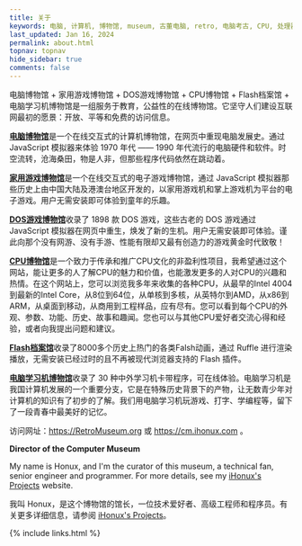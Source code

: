 ```yaml
---
title: 关于
keywords: 电脑, 计算机, 博物馆, museum, 古董电脑, retro, 电脑考古, CPU, 处理器, 微处理器, DOS, 游戏, 模拟器, Mac, Apple, 苹果, IBM, BBC, Atari, Xerox, Alto, PDP, TRS, SHARP, PC, ZX81, TI, Commodore, ZX, Spectrum, Laser, Acorn, Windows, MSX, NEC, Macintosh, Acorn, CEC, DOS, GEOS, Amiga, Z80, Psion, HP, UCDOS, WPS, Windows CE, 文曲星, processor, qualification, information, pictures, core, frequency, chip packaging, packaging, cpu info, x86, amd, cyrix, harris, ibm, idt, iit, intel, motorola, nec, sgs, sgs-thomson, siemens, ST, signetics, mhs, ti, texas instruments, ulsi, umc, weitek, zilog, 3002, 4004, 4040, 8008, 808x, 8085, 8088, 8086, 80188, 80186, 80286, 286, 80386, 386, i386, Am386, 386sx, 386dx, 486, i486, 586, 486sx, 486dx, overdrive, 487, pentium, 586, 5x86, 386dlc, 386slc, 486dx2, mmx, ppro, pentium-pro, pro, athlon, duron, z80, dirk oppelt, dirk, oppelt, engineering, sample, samples, core, xeon
last_updated: Jan 16, 2024
permalink: about.html
topnav: topnav
hide_sidebar: true
comments: false
---
```


电脑博物馆 + 家用游戏博物馆 + DOS游戏博物馆 + CPU博物馆 + Flash档案馆 + 电脑学习机博物馆是一组服务于教育，公益性的在线博物馆。它坚守人们建设互联网最初的愿景：开放、平等和免费的访问信息。

<a href="https://computer.retromuseum.org:86/" onclick="return checkLinks();"><b>电脑博物馆</b></a>是一个在线交互式的计算机博物馆，在网页中重现电脑发展史。通过 JavaScript 模拟器来体验 1970 年代 —— 1990 年代流行的电脑硬件和软件。时空流转，沧海桑田，物是人非，但那些程序代码依然在跳动着。

<a href="https://computer.retromuseum.org:86/famicn/" onclick="return checkLinks();"><b>家用游戏博物馆</b></a>是一个在线交互式的电子游戏博物馆，通过 JavaScript 模拟器那些历史上由中国大陆及港澳台地区开发的，以家用游戏机和掌上游戏机为平台的电子游戏。用户无需安装即可体验到童年的乐趣。

<a href="https://computer.retromuseum.org:89/" onclick="return checkLinks();"><b>DOS游戏博物馆</b></a>收录了 1898 款 DOS 游戏，这些古老的 DOS 游戏通过 JavaScript 模拟器在网页中重生，焕发了新的生机。用户无需安装即可体验。谨此向那个没有网游、没有手游、性能有限却又最有创造力的游戏黄金时代致敬！

<a href="https://cpu.retromuseum.org/"><b>CPU博物馆</b></a>是一个致力于传承和推广CPU文化的非盈利性项目，我希望通过这个网站，能让更多的人了解CPU的魅力和价值，也能激发更多的人对CPU的兴趣和热情。在这个网站上，您可以浏览我多年来收集的各种CPU，从最早的Intel 4004到最新的Intel Core，从8位到64位，从单核到多核，从英特尔到AMD，从x86到ARM，从桌面到移动，从商用到工程样品，应有尽有。您可以看到每个CPU的外观、参数、功能、历史、故事和趣闻。您也可以与其他CPU爱好者交流心得和经验，或者向我提出问题和建议。

<a href="https://computer.retromuseum.org:86/flash-archive/" onclick="return checkLinks();"><b>Flash档案馆</b></a>收录了8000多个历史上热门的各类Falsh动画，通过 Ruffle 进行渲染播放，无需安装已经过时的且不再被现代浏览器支持的 Flash 插件。

<a href="https://computer.retromuseum.org:86/sb486/" onclick="return checkLinks();"><b>电脑学习机博物馆</b></a>收录了 30 种中外学习机卡带程序，可在线体验。电脑学习机是我国计算机发展的一个重要分支，它是在特殊历史背景下的产物，让无数青少年对计算机的知识有了初步的了解。我们用电脑学习机玩游戏、打字、学编程等，留下了一段青春中最美好的记忆。

访问网址：<https://RetroMuseum.org> 或 <https://cm.ihonux.com> 。

<b>Director of the Computer Museum</b>

My name is Honux, and I'm the curator of this museum, a technical fan, senior engineer and programmer. For more details, see my [iHonux's Projects](https://www.ihonux.com) website.

我叫 Honux，是这个博物馆的馆长，一位技术爱好者、高级工程师和程序员。有关更多详细信息，请参阅 [iHonux's Projects](https://www.ihonux.com)。

{% include links.html %}
